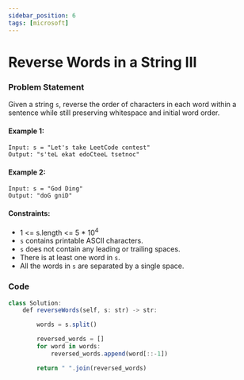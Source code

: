 ```yaml
---
sidebar_position: 6
tags: [microsoft]
---
```


# Reverse Words in a String III

### Problem Statement

Given a string `s`, reverse the order of characters in each word within a sentence while still preserving whitespace and initial word order.

#### Example 1:

```
Input: s = "Let's take LeetCode contest"
Output: "s'teL ekat edoCteeL tsetnoc"
```

#### Example 2:

```
Input: s = "God Ding"
Output: "doG gniD"
```

#### Constraints:

- 1 <= s.length <= 5 \* 10<sup>4</sup>
- `s` contains printable ASCII characters.
- `s` does not contain any leading or trailing spaces.
- There is at least one word in `s`.
- All the words in `s` are separated by a single space.

### Code

```jsx title="Python Code"
class Solution:
    def reverseWords(self, s: str) -> str:

        words = s.split()

        reversed_words = []
        for word in words:
            reversed_words.append(word[::-1])

        return " ".join(reversed_words)
```
